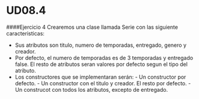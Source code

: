 # UD08.4
####Ejercicio 4
Crearemos una clase llamada Serie con las siguiente caracteristicas:
  - Sus atributos son titulo, numero de temporadas, entregado, genero y creador.
  - Por defecto, el numero de temporadas es de 3 temporadas y entregado false. El resto de atributos seran valores por defecto segun el tipo del atributo.
  - Los constructores que se implementaran serán:
  		- Un constructor por defecto.
  		- Un constructor con el titulo y creador. El resto por defecto.
  		- Un construcot con todos los atributos, excepto de entregado.
